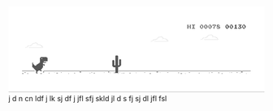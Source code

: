 ![image](https://github.com/sudimuk2017/qwaszx/blob/main/dino.gif)
j
d
n   cn  ldf  j  lk  sj   df   j   jfl     sfj  skld  jl   d  s   fj   sj    dl     jfl    fsl

